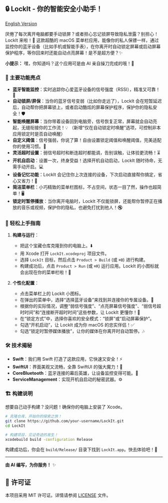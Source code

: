## 🔒 LockIt - 你的智能安全小助手！

[English Version](README_en.md)

厌倦了每次离开电脑都要手动锁屏？或者担心忘记锁屏导致隐私泄露？别担心！LockIt 来啦！🚀 这款超酷的 macOS 菜单栏应用，能像你的私人保镖一样，通过监控你的蓝牙设备（比如手机或智能手表），在你离开时自动锁定屏幕或启动屏幕保护程序，等你回来时还能自动点亮屏幕！是不是超方便？✨

**小提示：** 嘿，你知道吗？这个应用可是由 AI 亲自操刀完成的哦！🤖

### 🌟 主要功能亮点

*   **蓝牙智能监控**：实时追踪你心爱蓝牙设备的信号强度（RSSI），精准又可靠！📡
*   **自动锁屏/屏保**：当你的蓝牙信号变弱（比如你走远了），LockIt 会在短暂延迟后，自动帮你把屏幕锁上，或者启动酷炫的屏幕保护程序，保护你的隐私安全！🛡️
*   **智能唤醒屏幕**：当你带着设备回到电脑旁，信号恢复正常，屏幕就会自动亮起，无缝衔接你的工作流！💡 （新增“仅在自动锁定时唤醒”选项，可控制非本应用锁定时是否自动唤醒）
*   **自定义阈值**：信号强弱，你说了算！自由设置锁定阈值和唤醒阈值，完美适配你的使用习惯。📏
*   **灵活超时设置**：弱信号超时和断连超时都能调，告别误触，让体验更流畅！⏳
*   **开机自启动**：设置一次，终身受益！选择开机自动启动，LockIt 随时待命，无需手动开启。💻
*   **设备记忆功能**：LockIt 会记住你上次连接的设备，下次启动直接帮你搞定，省心又省力！🧠
*   **简洁菜单栏**：小巧精致的菜单栏图标，不占空间，状态一目了然，操作也超简单！🖥️
*   **锁定时暂停播放**：当你离开电脑时，LockIt 不仅能锁屏，还能帮你暂停正在播放的音乐或视频，保护你的隐私，也避免打扰到他人！🔇

### 🚀 轻松上手指南

1.  **构建与运行**：
    *   把这个宝藏仓库克隆到你的电脑上。⬇️
    *   用 Xcode 打开 `LockIt.xcodeproj` 项目文件。
    *   选择 `LockIt` 目标，然后点击 `Product > Build` (或 `⌘B`) 进行构建。
    *   构建成功后，点击 `Product > Run` (或 `⌘R`) 运行应用。LockIt 的小图标就会出现在你的菜单栏啦！🎉

2.  **个性化配置**：
    *   点击菜单栏上的 LockIt 小图标。
    *   在弹出的菜单中，选择“选择蓝牙设备”来找到并连接你的专属设备。🔗
    *   根据你的实际情况，调整“弱信号强度”、“点亮屏幕信号强度”、“弱信号超时时间”和“连接断开超时时间”这些参数，让 LockIt 更懂你！💖
    *   在“锁定方式”中，选择你喜欢的安全模式：“锁屏”或“启动屏幕保护”。
    *   勾选“开机启动”，让 LockIt 成为你 macOS 的忠实伴侣！✅
    *   勾选“锁定时暂停媒体播放”，让你的媒体在你离开时自动暂停。🎶

### 🛠️ 技术揭秘

*   **Swift**：我们用 Swift 打造了这款应用，它快速又安全！⚡
*   **SwiftUI**：界面美观又流畅，全靠 SwiftUI 的强大魔力！🎨
*   **CoreBluetooth**：蓝牙连接的幕后英雄，让设备监控变得可能。🔗
*   **ServiceManagement**：实现开机自启动的秘密武器。⚙️

### 🏗️ 构建说明

想要自己动手构建？没问题！确保你的电脑上安装了 Xcode。

```bash
# 克隆仓库，开始你的探索之旅！
git clone https://github.com/your-username/LockIt.git
cd LockIt

# 构建项目，见证奇迹的发生！
xcodebuild build -configuration Release
```

构建成功后，你会在 `build/Release/` 目录下找到 `LockIt.app`。快去体验吧！🥳

---

**由 AI 编写，为你服务！** ✨

## 📄 许可证

本项目采用 MIT 许可证。详情请参阅 [LICENSE](LICENSE) 文件。